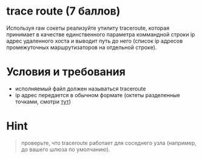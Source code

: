 # trace route (7 баллов) #

Используя raw сокеты реализуйте утилиту traceroute, которая принимает в качестве единственного параметра коммандной строки ip адрес удаленного хоста и выводит путь до него (список ip адресов промежуточных маршрутизаторов на отдельной строке).

# Условия и требования #

  * исполняемый файл должен называться traceroute
  * ip адрес передается в обычном формате (октеты разделенные точками, смотри [тут](http://en.wikipedia.org/wiki/Dot-decimal_notation))

# Hint #

> проверьте, что traceroute работает для соседнего узла (например, до вашего шлюза по умолчанию).